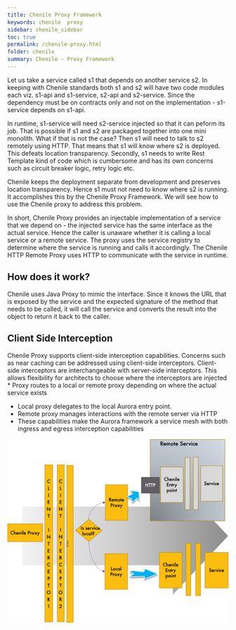 ```yaml
---
title: Chenile Proxy Framework
keywords: chenile  proxy
sidebar: chenile_sidebar
toc: true
permalink: /chenile-proxy.html
folder: chenile
summary: Chenile - Proxy Framework
---
```

Let us take a service called s1 that depends on another service s2. In keeping with Chenile standards both s1 and s2 will have two code modules each viz. s1-api and s1-service, s2-api and s2-service. Since the dependency must be on contracts only and not on the implementation - s1-service depends on s1-api. 

In runtime, s1-service will need s2-service injected so that it can peform its job. That is possible if s1 and s2 are packaged together into one mini monolith. What if that is not the case? Then s1 will need to talk to s2 remotely using HTTP. That means that s1 will know where s2 is deployed. This defeats location transparency. Secondly, s1 needs to write Rest Template kind of code which is cumbersome and has its own concerns such as circuit breaker logic, retry logic etc. 

Chenile keeps the deployment separate from development and preserves location transparency. Hence s1 must not need to know where s2 is running. It accomplishes this by the Chenile Proxy Framework. We will see how to use the Chenile proxy to address this problem. 

In short, Chenile Proxy provides an injectable implementation of a service that we depend on - the injected service has the same interface as the actual service. Hence the caller is unaware whether it is calling a local service or a remote service. 
The proxy uses the service registry to determine where the service is running and calls it accordingly. The Chenile HTTP Remote Proxy uses HTTP to communicate with the service in runtime. 

## How does it work? 
Chenile uses Java Proxy to mimic the interface. Since it knows the URL that is exposed by the service and the expected signature of the method that needs to be called, it will call the service and converts the result into the object to return it back to the caller. 

## Client Side Interception
Chenile Proxy supports client-side interception capabilities. Concerns such as near caching can be addressed using client-side interceptors. Client-side interceptors are interchangeable with server-side interceptors. This allows flexibility for architects to choose where the interceptors are injected
* 
Proxy routes to a local or remote proxy depending on where the actual service exists
* Local proxy delegates to the local Aurora entry point.
* Remote proxy manages interactions with the remote server via HTTP
* These capabilities make the Aurora framework a service mesh with both ingress and egress interception capabilities

![Proxy Framework](/images/chenile/proxy-framework.png "Proxy Request Processing Cycle")

